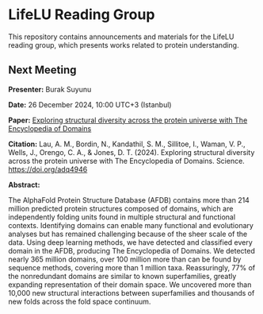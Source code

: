 # LifeLU Reading Group

This repository contains announcements and materials for the LifeLU reading group, which presents works related to protein understanding.

## Next Meeting

**Presenter:** Burak Suyunu

**Date:** 26 December 2024, 10:00 UTC+3 (Istanbul)

**Paper:** [Exploring structural diversity across the protein universe with The Encyclopedia of Domains](https://www.science.org/doi/10.1126/science.adq4946)

**Citation:** Lau, A. M., Bordin, N., Kandathil, S. M., Sillitoe, I., Waman, V. P., Wells, J., Orengo, C. A., & Jones, D. T. (2024). Exploring structural diversity across the protein universe with The Encyclopedia of Domains. Science. https://doi.org/adq4946

**Abstract:**

The AlphaFold Protein Structure Database (AFDB) contains more than 214 million predicted protein structures composed of domains, which are independently folding units found in multiple structural and functional contexts. Identifying domains can enable many functional and evolutionary analyses but has remained challenging because of the sheer scale of the data. Using deep learning methods, we have detected and classified every domain in the AFDB, producing The Encyclopedia of Domains. We detected nearly 365 million domains, over 100 million more than can be found by sequence methods, covering more than 1 million taxa. Reassuringly, 77% of the nonredundant domains are similar to known superfamilies, greatly expanding representation of their domain space. We uncovered more than 10,000 new structural interactions between superfamilies and thousands of new folds across the fold space continuum.
